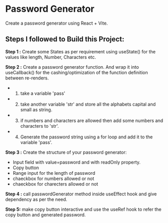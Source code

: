 # Password Generator

Create a password generator using React + Vite.

## Steps I followed to Build this Project:

**Step 1 :** Create some States as per requirement using useState() for the values like length, Number, Characters etc.

**Step 2 :** Create a password generator function. And wrap it into useCallback() for the cashing/optimization of the function definition between re-renders.
   - 1. take a variable 'pass'
   - 2. take another variable 'str' and store all the alphabets capital and small as string.
   - 3. if numbers and characters are allowed then add some numbers and characters to 'str'.
   - 4. Generate the password string using a for loop and add it to the variable 'pass'.

**Step 3 :** Create the structure of your password generator:
   - Input field with value=password and with readOnly property.
   - Copy button
   - Range input for the length of password
   - chaeckbox for numbers allowed or not
   - chaeckbox for charecters allowed or not

**Step 4 :** call passwordGenerator method inside useEffect hook and give dependency as per the need.

**Step 5:** make copy button interactive and use the useRef hook to refer the copy button and generated password.